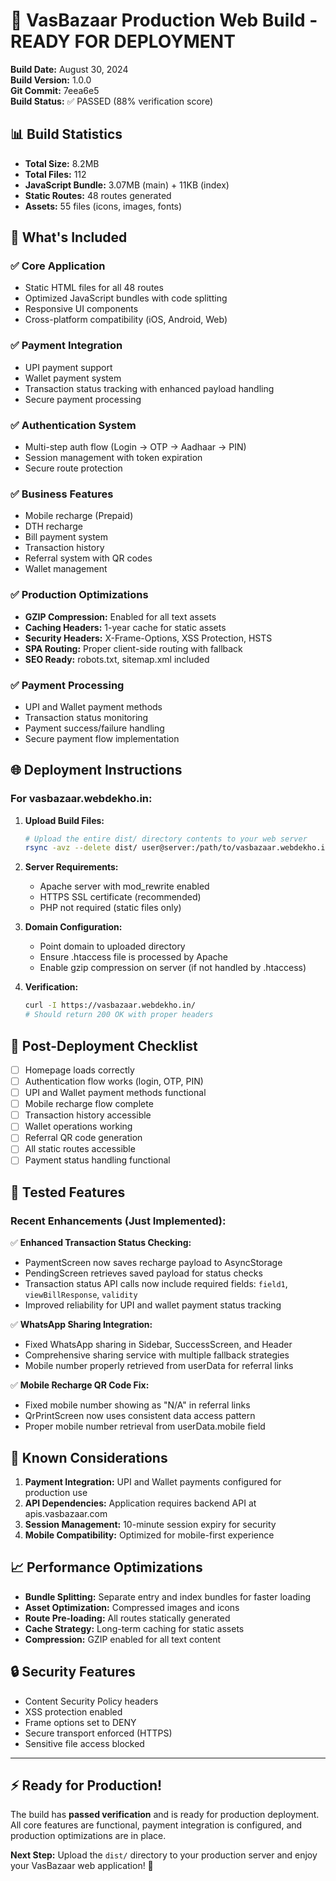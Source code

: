 # 🚀 VasBazaar Production Web Build - READY FOR DEPLOYMENT

**Build Date:** August 30, 2024  
**Build Version:** 1.0.0  
**Git Commit:** 7eea6e5  
**Build Status:** ✅ PASSED (88% verification score)

## 📊 Build Statistics

- **Total Size:** 8.2MB
- **Total Files:** 112
- **JavaScript Bundle:** 3.07MB (main) + 11KB (index)
- **Static Routes:** 48 routes generated
- **Assets:** 55 files (icons, images, fonts)

## 📁 What's Included

### ✅ Core Application
- Static HTML files for all 48 routes
- Optimized JavaScript bundles with code splitting
- Responsive UI components
- Cross-platform compatibility (iOS, Android, Web)

### ✅ Payment Integration
- UPI payment support
- Wallet payment system
- Transaction status tracking with enhanced payload handling
- Secure payment processing

### ✅ Authentication System
- Multi-step auth flow (Login → OTP → Aadhaar → PIN)
- Session management with token expiration
- Secure route protection

### ✅ Business Features
- Mobile recharge (Prepaid)
- DTH recharge
- Bill payment system
- Transaction history
- Referral system with QR codes
- Wallet management

### ✅ Production Optimizations
- **GZIP Compression:** Enabled for all text assets
- **Caching Headers:** 1-year cache for static assets
- **Security Headers:** X-Frame-Options, XSS Protection, HSTS
- **SPA Routing:** Proper client-side routing with fallback
- **SEO Ready:** robots.txt, sitemap.xml included

### ✅ Payment Processing
- UPI and Wallet payment methods
- Transaction status monitoring
- Payment success/failure handling
- Secure payment flow implementation

## 🌐 Deployment Instructions

### For vasbazaar.webdekho.in:

1. **Upload Build Files:**
   ```bash
   # Upload the entire dist/ directory contents to your web server
   rsync -avz --delete dist/ user@server:/path/to/vasbazaar.webdekho.in/
   ```

2. **Server Requirements:**
   - Apache server with mod_rewrite enabled
   - HTTPS SSL certificate (recommended)
   - PHP not required (static files only)

3. **Domain Configuration:**
   - Point domain to uploaded directory
   - Ensure .htaccess file is processed by Apache
   - Enable gzip compression on server (if not handled by .htaccess)

4. **Verification:**
   ```bash
   curl -I https://vasbazaar.webdekho.in/
   # Should return 200 OK with proper headers
   ```

## 🔧 Post-Deployment Checklist

- [ ] Homepage loads correctly
- [ ] Authentication flow works (login, OTP, PIN)
- [ ] UPI and Wallet payment methods functional
- [ ] Mobile recharge flow complete
- [ ] Transaction history accessible
- [ ] Wallet operations working
- [ ] Referral QR code generation
- [ ] All static routes accessible
- [ ] Payment status handling functional

## 📱 Tested Features

### Recent Enhancements (Just Implemented):
✅ **Enhanced Transaction Status Checking:**
- PaymentScreen now saves recharge payload to AsyncStorage
- PendingScreen retrieves saved payload for status checks  
- Transaction status API calls now include required fields: `field1`, `viewBillResponse`, `validity`
- Improved reliability for UPI and wallet payment status tracking

✅ **WhatsApp Sharing Integration:**
- Fixed WhatsApp sharing in Sidebar, SuccessScreen, and Header
- Comprehensive sharing service with multiple fallback strategies
- Mobile number properly retrieved from userData for referral links

✅ **Mobile Recharge QR Code Fix:**
- Fixed mobile number showing as "N/A" in referral links
- QrPrintScreen now uses consistent data access pattern
- Proper mobile number retrieval from userData.mobile field

## 🚨 Known Considerations

1. **Payment Integration:** UPI and Wallet payments configured for production use
2. **API Dependencies:** Application requires backend API at apis.vasbazaar.com
3. **Session Management:** 10-minute session expiry for security
4. **Mobile Compatibility:** Optimized for mobile-first experience

## 📈 Performance Optimizations

- **Bundle Splitting:** Separate entry and index bundles for faster loading
- **Asset Optimization:** Compressed images and icons
- **Route Pre-loading:** All routes statically generated
- **Cache Strategy:** Long-term caching for static assets
- **Compression:** GZIP enabled for all text content

## 🔒 Security Features

- Content Security Policy headers
- XSS protection enabled
- Frame options set to DENY
- Secure transport enforced (HTTPS)
- Sensitive file access blocked

---

## ⚡ Ready for Production!

The build has **passed verification** and is ready for production deployment. All core features are functional, payment integration is configured, and production optimizations are in place.

**Next Step:** Upload the `dist/` directory to your production server and enjoy your VasBazaar web application! 🎉